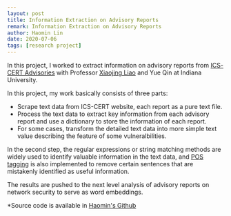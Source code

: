 ```yaml
---
layout: post
title: Information Extraction on Advisory Reports
remark: Information Extraction on Advisory Reports
author: Haomin Lin
date: 2020-07-06
tags: [research project]
---
```


In this project, I worked to extract information on advisory reports from [ICS-CERT Advisories](https://us-cert.cisa.gov/ics/advisories) with Professor [Xiaojing Liao](https://www.xiaojingliao.com) and Yue Qin at Indiana University. 

In this project, my work basically consists of three parts:

- Scrape text data from ICS-CERT website, each report as a pure text file.
- Process the text data to extract key information from each advisory report and use a dictionary to store the information of each report.
- For some cases, transform the detailed text data into more simple text value describing the feature of some vulneralbilities.

In the second step, the regular expressions or string matching methods are widely used to identify valuable information in the text data, and [POS tagging](https://spacy.io/usage/linguistic-features) is also implemented to remove certain sentences that are mistakenly identified as useful information.

The results are pushed to the next level analysis of advisory reports on network security to serve as word embeddings.

*Source code is available in [Haomin's Github]()